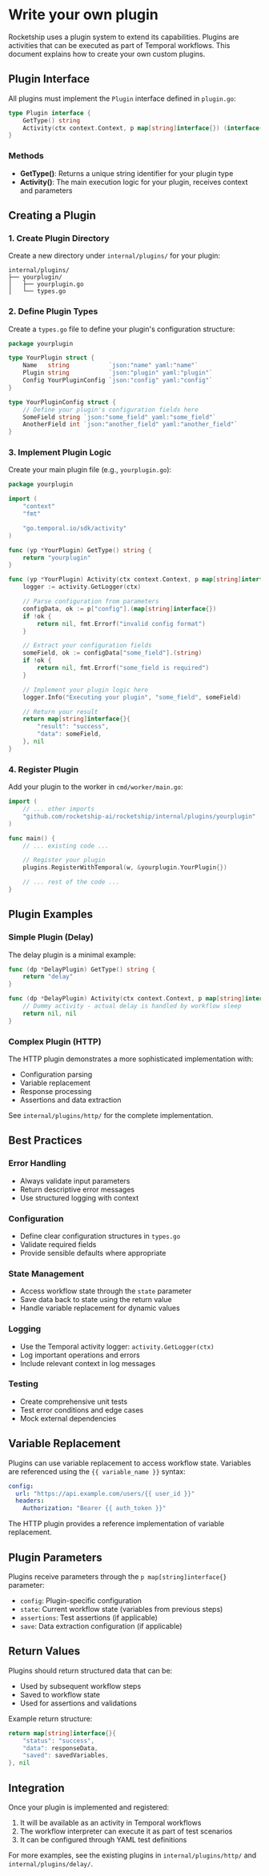 # Write your own plugin

Rocketship uses a plugin system to extend its capabilities. Plugins are activities that can be executed as part of Temporal workflows. This document explains how to create your own custom plugins.

## Plugin Interface

All plugins must implement the `Plugin` interface defined in `plugin.go`:

```go
type Plugin interface {
    GetType() string
    Activity(ctx context.Context, p map[string]interface{}) (interface{}, error)
}
```

### Methods

- **GetType()**: Returns a unique string identifier for your plugin type
- **Activity()**: The main execution logic for your plugin, receives context and parameters

## Creating a Plugin

### 1. Create Plugin Directory

Create a new directory under `internal/plugins/` for your plugin:

```
internal/plugins/
├── yourplugin/
│   ├── yourplugin.go
│   └── types.go
```

### 2. Define Plugin Types

Create a `types.go` file to define your plugin's configuration structure:

```go
package yourplugin

type YourPlugin struct {
    Name   string           `json:"name" yaml:"name"`
    Plugin string           `json:"plugin" yaml:"plugin"`
    Config YourPluginConfig `json:"config" yaml:"config"`
}

type YourPluginConfig struct {
    // Define your plugin's configuration fields here
    SomeField string `json:"some_field" yaml:"some_field"`
    AnotherField int `json:"another_field" yaml:"another_field"`
}
```

### 3. Implement Plugin Logic

Create your main plugin file (e.g., `yourplugin.go`):

```go
package yourplugin

import (
    "context"
    "fmt"

    "go.temporal.io/sdk/activity"
)

func (yp *YourPlugin) GetType() string {
    return "yourplugin"
}

func (yp *YourPlugin) Activity(ctx context.Context, p map[string]interface{}) (interface{}, error) {
    logger := activity.GetLogger(ctx)

    // Parse configuration from parameters
    configData, ok := p["config"].(map[string]interface{})
    if !ok {
        return nil, fmt.Errorf("invalid config format")
    }

    // Extract your configuration fields
    someField, ok := configData["some_field"].(string)
    if !ok {
        return nil, fmt.Errorf("some_field is required")
    }

    // Implement your plugin logic here
    logger.Info("Executing your plugin", "some_field", someField)

    // Return your result
    return map[string]interface{}{
        "result": "success",
        "data": someField,
    }, nil
}
```

### 4. Register Plugin

Add your plugin to the worker in `cmd/worker/main.go`:

```go
import (
    // ... other imports
    "github.com/rocketship-ai/rocketship/internal/plugins/yourplugin"
)

func main() {
    // ... existing code ...

    // Register your plugin
    plugins.RegisterWithTemporal(w, &yourplugin.YourPlugin{})

    // ... rest of the code ...
}
```

## Plugin Examples

### Simple Plugin (Delay)

The delay plugin is a minimal example:

```go
func (dp *DelayPlugin) GetType() string {
    return "delay"
}

func (dp *DelayPlugin) Activity(ctx context.Context, p map[string]interface{}) (interface{}, error) {
    // Dummy activity - actual delay is handled by workflow sleep
    return nil, nil
}
```

### Complex Plugin (HTTP)

The HTTP plugin demonstrates a more sophisticated implementation with:

- Configuration parsing
- Variable replacement
- Response processing
- Assertions and data extraction

See `internal/plugins/http/` for the complete implementation.

## Best Practices

### Error Handling

- Always validate input parameters
- Return descriptive error messages
- Use structured logging with context

### Configuration

- Define clear configuration structures in `types.go`
- Validate required fields
- Provide sensible defaults where appropriate

### State Management

- Access workflow state through the `state` parameter
- Save data back to state using the return value
- Handle variable replacement for dynamic values

### Logging

- Use the Temporal activity logger: `activity.GetLogger(ctx)`
- Log important operations and errors
- Include relevant context in log messages

### Testing

- Create comprehensive unit tests
- Test error conditions and edge cases
- Mock external dependencies

## Variable Replacement

Plugins can use variable replacement to access workflow state. Variables are referenced using the `{{ variable_name }}` syntax:

```yaml
config:
  url: "https://api.example.com/users/{{ user_id }}"
  headers:
    Authorization: "Bearer {{ auth_token }}"
```

The HTTP plugin provides a reference implementation of variable replacement.

## Plugin Parameters

Plugins receive parameters through the `p map[string]interface{}` parameter:

- `config`: Plugin-specific configuration
- `state`: Current workflow state (variables from previous steps)
- `assertions`: Test assertions (if applicable)
- `save`: Data extraction configuration (if applicable)

## Return Values

Plugins should return structured data that can be:

- Used by subsequent workflow steps
- Saved to workflow state
- Used for assertions and validations

Example return structure:

```go
return map[string]interface{}{
    "status": "success",
    "data": responseData,
    "saved": savedVariables,
}, nil
```

## Integration

Once your plugin is implemented and registered:

1. It will be available as an activity in Temporal workflows
2. The workflow interpreter can execute it as part of test scenarios
3. It can be configured through YAML test definitions

For more examples, see the existing plugins in `internal/plugins/http/` and `internal/plugins/delay/`.
